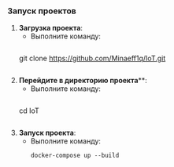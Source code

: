 ### Запуск проектов

1. **Загрузка проекта**:
   - Выполните команду:
     ```
	git clone https://github.com/Minaeff1q/IoT.git
     ```

2. **Перейдите в директорию проекта****:
   - Выполните команду:
     ```
    cd IoT
     ```
	 
3. **Запуск проекта**:
   - Выполните команду:
     ```
     docker-compose up --build
     ```